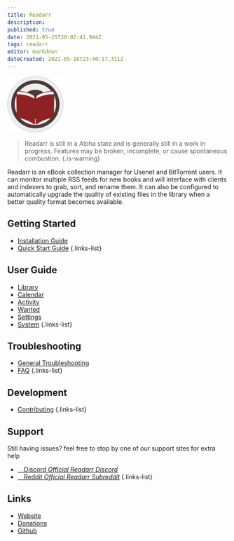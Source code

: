 ```yaml
---
title: Readarr
description: 
published: true
date: 2021-05-25T20:02:41.944Z
tags: readarr
editor: markdown
dateCreated: 2021-05-16T23:40:17.311Z
---
```


![readarr128.png](/assets/readarr/readarr128.png)

> Readarr is still in a Alpha state and is generally still in a work in progress. Features may be broken, incomplete, or cause spontaneous combustion.
{.is-warning}


Readarr is an eBook collection manager for Usenet and BitTorrent users. It can monitor multiple RSS feeds for new books and will interface with clients and indexers to grab, sort, and rename them. It can also be configured to automatically upgrade the quality of existing files in the library when a better quality format becomes available.

## Getting Started
- [Installation Guide](/readarr/installation)
- [Quick Start Guide](/readarr/quick-start-guide)
{.links-list}

## User Guide
- [Library](/readarr/library)
- [Calendar](/readarr/calendar)
- [Activity](/readarr/activity)
- [Wanted](/readarr/wanted)
- [Settings](/readarr/settings)
- [System](/readarr/system)
{.links-list}

## Troubleshooting
- [General Troubleshooting](/readarr/troubleshooting)
- [FAQ](/readarr/faq)
{.links-list}

## Development
- [Contributing](/readarr/contributing)
{.links-list}

## Support
Still having issues? feel free to stop by one of our support sites for extra help

- [<i class="fab fa-discord"></i>&emsp;Discord *Official Readarr Discord*](https://readarr.com/discord)
- [<i class="fab fa-reddit"></i>&emsp;Reddit *Official Readarr Subreddit*](https://reddit.com/r/readarr)
{.links-list}

## Links
- [Website](https://readarr.com)
- [Donations](https://opencollective.com/readarr)
- [Github](https://github.com/readarr/readarr)